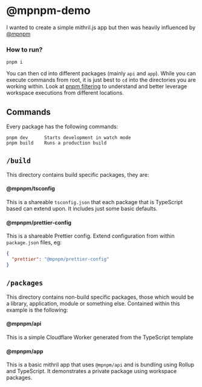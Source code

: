 # @mpnpm-demo

I wanted to create a simple mithril.js app but then was heavily influenced by [@mpnpm](https://github.com/panoply/mithril-pnpm)

### How to run?

```cli
pnpm i
```

You can then cd into different packages (mainly `api` and `app`). While you can execute commands from root, it is just best to `cd` into the directories you are working within. Look at [pnpm filtering](https://pnpm.io/filtering) to understand and better leverage workspace executions from different locations.

## Commands

Every package has the following commands:

```cli
pnpm dev      Starts development in watch mode
pnpm build    Runs a production build
```

## `/build`

This directory contains build specific packages, they are:

#### @mpnpm/tsconfig

This is a shareable `tsconfig.json` that each package that is TypeScript based can extend upon. It includes just some basic defaults.

#### @mpnpm/prettier-config

This is a shareable Prettier config. Extend configuration from within `package.json` files, eg:

```json
{
  "prettier": "@mpnpm/prettier-config"
}
```

## `/packages`

This directory contains non-build specific packages, those which would be a library, application, module or something else. Contained within this example is the following:

#### @mpnpm/api

This is a simple Cloudflare Worker generated from the TypeScript template

#### @mpnpm/app

This is a basic mithril app that uses `@mpnpm/api` and is bundling using Rollup and TypeScript. It demonstrates a private package using workspace packages.
